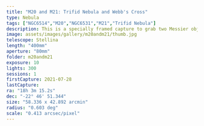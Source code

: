 ```yaml
---
title: "M20 and M21: Trifid Nebula and Webb's Cross"
type: Nebula
tags: ["NGC6514","M20","NGC6531","M21","Trifid Nebula"]
description: This is a specially framed capture to grab two Messier objects, one of which is a cluster, reflection nebula, emission nebula, and dark nebula all at the same time.
image: assets/images/gallery/m20andm21/thumb.jpg
telescope: Stellina
length: "400mm"
aperture: "80mm"
folder: m20andm21
exposure: 10
lights: 300
sessions: 1
firstCapture: 2021-07-28
lastCapture:
ra: "18h 3m 15.2s"
dec: "-22° 46' 51.344"
size: "58.336 x 42.892 arcmin"
radius: "0.603 deg"
scale: "0.413 arcsec/pixel"
---
```

